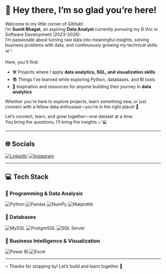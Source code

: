 # 🌸 Hey there, I’m so glad you’re here!  

Welcome to my little corner of GitHub!  
I’m **Sumit Bhagat**, an aspiring **Data Analyst** currently pursuing my B.Voc in Software Development (2023–2026).  
I’m passionate about turning raw data into meaningful insights, solving business problems with data, and continuously growing my technical skills. 📊✨  

Here, you'll find:  
- 🛠️ Projects where I apply **data analytics, SQL, and visualization skills**  
- 📚 Things I’ve learned while exploring Python, databases, and BI tools  
- 🌱 Inspiration and resources for anyone building their journey in **data analytics**  

Whether you're here to explore projects, learn something new, or just connect with a fellow data enthusiast—you’re in the right place! 🫶  

Let’s connect, learn, and grow together—one dataset at a time.  
You bring the questions, I’ll bring the insights 📈💻  

---

## 🌐 Socials  
[![LinkedIn](https://img.shields.io/badge/LinkedIn-0077B5?style=for-the-badge&logo=linkedin&logoColor=white)](https://www.linkedin.com/in/sumit-bhagat-84926234b/) 
[![Instagram](https://img.shields.io/badge/Instagram-E4405F?style=for-the-badge&logo=instagram&logoColor=white)](https://www.instagram.com/sumiit_bhagat/)  

---

## 💻 Tech Stack  

### 🔹 Programming & Data Analysis  
![Python](https://img.shields.io/badge/python-3776AB?style=for-the-badge&logo=python&logoColor=white) 
![Pandas](https://img.shields.io/badge/pandas-150458?style=for-the-badge&logo=pandas&logoColor=white) 
![NumPy](https://img.shields.io/badge/numpy-013243?style=for-the-badge&logo=numpy&logoColor=white) 
![Matplotlib](https://img.shields.io/badge/Matplotlib-003366?style=for-the-badge&logo=plotly&logoColor=white)  

### 🔹 Databases  
![MySQL](https://img.shields.io/badge/MySQL-4479A1?style=for-the-badge&logo=mysql&logoColor=white) 
![PostgreSQL](https://img.shields.io/badge/PostgreSQL-316192?style=for-the-badge&logo=postgresql&logoColor=white) 
![SQL Server](https://img.shields.io/badge/Microsoft_SQL_Server-CC2927?style=for-the-badge&logo=microsoftsqlserver&logoColor=white)  

### 🔹 Business Intelligence & Visualization  
![Power BI](https://img.shields.io/badge/Power_BI-F2C811?style=for-the-badge&logo=powerbi&logoColor=black) 
![Excel](https://img.shields.io/badge/Microsoft_Excel-217346?style=for-the-badge&logo=microsoft-excel&logoColor=white) 

---

⭐️ Thanks for stopping by! Let’s build and learn together 🚀  

